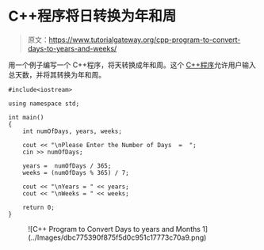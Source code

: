 # C++程序将日转换为年和周

> 原文：<https://www.tutorialgateway.org/cpp-program-to-convert-days-to-years-and-weeks/>

用一个例子编写一个 C++程序，将天转换成年和周。这个 [C++程序](https://www.tutorialgateway.org/cpp-programs/)允许用户输入总天数，并将其转换为年和周。

```
#include<iostream>

using namespace std;

int main()
{
	int numOfDays, years, weeks;

	cout << "\nPlease Enter the Number of Days  =  ";
	cin >> numOfDays;

	years =  numOfDays / 365;
  	weeks = (numOfDays % 365) / 7;	

	cout << "\nYears = " << years;
	cout << "\nWeeks = " << weeks;

 	return 0;
}
```

<figure class="wp-block-image size-large">![C++ Program to Convert Days to years and Months 1](../Images/dbc775390f875f5d0c951c17773c70a9.png)</figure>
